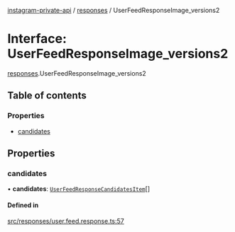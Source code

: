 [instagram-private-api](../../README.md) / [responses](../../modules/responses.md) / UserFeedResponseImage_versions2

# Interface: UserFeedResponseImage\_versions2

[responses](../../modules/responses.md).UserFeedResponseImage_versions2

## Table of contents

### Properties

- [candidates](UserFeedResponseImage_versions2.md#candidates)

## Properties

### candidates

• **candidates**: [`UserFeedResponseCandidatesItem`](UserFeedResponseCandidatesItem.md)[]

#### Defined in

[src/responses/user.feed.response.ts:57](https://github.com/Nerixyz/instagram-private-api/blob/4971f34/src/responses/user.feed.response.ts#L57)
